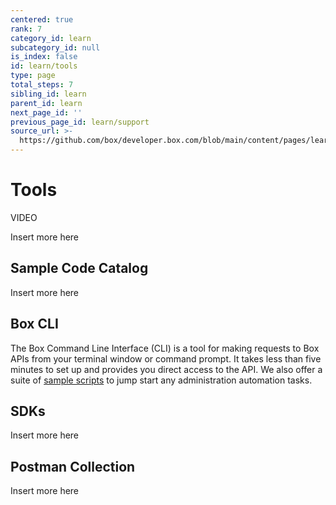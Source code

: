 ```yaml
---
centered: true
rank: 7
category_id: learn
subcategory_id: null
is_index: false
id: learn/tools
type: page
total_steps: 7
sibling_id: learn
parent_id: learn
next_page_id: ''
previous_page_id: learn/support
source_url: >-
  https://github.com/box/developer.box.com/blob/main/content/pages/learn/tools.md
---
```

# Tools

VIDEO

Insert more here

## Sample Code Catalog

Insert more here

## Box CLI

<YouTube id='whxT3Bdx3E0' >

</YouTube>

The Box Command Line Interface (CLI) is a tool for making requests to Box APIs
from your terminal window or command prompt. It takes less than five minutes
to set up and provides you direct access to the API. We also offer a suite of
[sample scripts][samples] to jump start any administration automation tasks.

## SDKs

Insert more here

## Postman Collection

<Youtube id='aEILZ_tukLg' >

</Youtube>

Insert more here

[samples]: g://cli/scripts/